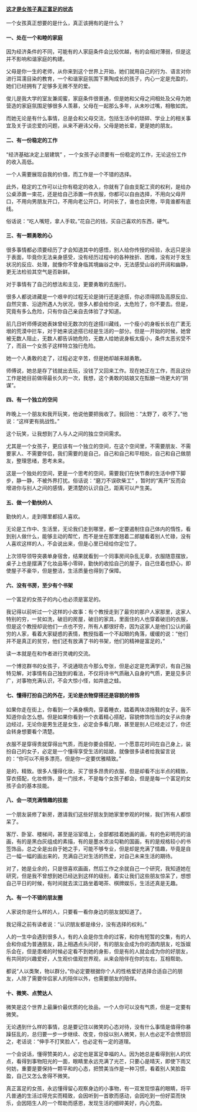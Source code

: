#### [这才是女孩子真正富足的状态](http://www.jianshu.com/p/b009af7989ae)

一个女孩真正想要的是什么，真正该拥有的是什么？

#### 一、处在一个和睦的家庭﻿
因为经济条件的不同，可能有的人家庭条件会比较优越，有的会相对薄弱，但是这并不影响和谐家庭的构建。﻿

父母是你一生的老师，从你来到这个世界上开始，她们就用自己的行为、语言对你进行耳濡目染的教育，一个和谐家庭氛围下熏陶成长的孩子，内心一定是充盈的，她们已经拥有了足够多无微不至的爱。﻿

俊儿是我大学的室友兼闺蜜，家庭条件很普通，但是她和父母之间相处及父母为她营造的家庭氛围足够很多人羡慕，父母在一起那么多年，从未吵过嘴，相敬如宾。﻿

而她无论是有什么事情，总是会和父母交流，包括生活中的琐碎、学业上的相关事宜及关于谈恋爱的问题，从来不避讳父母，父母是她长辈，更是她的朋友。﻿﻿

#### 二、有一份稳定的工作﻿
“经济基础决定上层建筑” ，一个女孩子必须要有一份稳定的工作，无论这份工作的收入高低。﻿

一个人需要展现自我的价值，而工作是一个不错的选择。﻿

此外，稳定的工作可以让你有稳定的收入，你就有了自由支配工资的权利，是给办公桌添置一束花，还是给自己添置一件衣服，你都可以自由选择，不用向父母开口，不用向男朋友开口，不用向老公开口，时间长了，谁也会厌倦，毕竟谁都有底线。﻿

俗话说：“吃人嘴短，拿人手软。”花自己的钱，买自己喜欢的东西，硬气。﻿﻿

#### 三、有一颗勇敢的心﻿
很多事情都必须要经历了才会知道其中的感悟，别人给你传授的经验，永远只是涂于表面，毕竟你无法亲身感受，没有经历过程中的各种挫折、困难，没有对于发生状况的反应、处理，就像你不曾身临其境幽谷之中，无法感受山谷的开阔和幽静，更无法检验其空气是否新鲜。﻿

对于事情有了自己的想法和主见，更要勇敢的去施行。﻿

很多人都说进藏是一个艰辛的过程无论是骑行还是途搭，你必须得顾及高原反应、自然灾害、沿途所遇人为状况，很多人都会给你说，太危险了，你不要去。但是，究竟有多么危险，只有你自己亲自去体验了才知道。﻿

前几日听师傅说她表妹曾经无数次的在途搭川藏线，一个瘦小的身板长长在广袤无垠的荒漠中拦车，对于她来说途搭已经是生活的一部分。但是一开始的时候，她曾被无数人阻止，无数人都告诉她危险，无数人给她说身板太瘦小，条件太恶劣受不了，而且一个女孩子这样特立独行危险。﻿

她一个人勇敢的走了，过程必定辛苦，但是她却越来越勇敢。﻿

师傅说，她总是存了钱就出去玩，没钱了又回来工作。现在她正在工作，而且这份工作是她目前做得最长久的一次，我想，这个勇敢的姑娘又在酝酿一场更大的“阴谋”。﻿﻿

#### 四、有一个独立的空间﻿
昨晚上一个朋友和我开玩笑，他说他要把我收了。我回他：“太野了，收不了。”他说：“这样更有挑战性。”﻿

这个玩笑，让我想到了人与人之间的独立空间需求。﻿

尤其是一个女孩子，更应该有一个独立的空间，在这个空间里，不需要朋友、不需要家人、不需要伴侣，我们需要的是自己，自己和自己和平相处，自己和自己做朋友，整理思绪，思考未来。﻿

这是一个独处的空间，更是一个思考的空间，需要我们在快节奏的生活中停下脚步，静一静，不被外界打扰。俗话说：“磨刀不误砍柴工” ，暂时的“离开”反而会增进你与别人之间的感情，更清楚的认识自己，距离可以产生美。﻿﻿

#### 五、做一个勤快的人﻿
勤快的人，走到哪里都招人喜欢。﻿

无论是工作中、生活里，无论我们走到哪里，都一定要遏制住自己体内的惰性，看到别人做什么，能够主动的帮忙，而不是坐在那里翘着二郎腿看着别人忙碌，没有人喜欢这样的人，不会说出来，但是心里已经给你定位了。﻿

上次领导领导突袭单身宿舍，结果就看到一个同事房间杂乱无章，衣服随意摆放，桌子上也是摆满了化妆品等小零碎，勤快的收拾自己的屋子，自己住着也舒心，即使屋子不豪华，但是整洁，生活质量也得到了保障。﻿﻿

#### 六、没有书房，至少有个书架﻿
一个富足的女孩子的内心也必须是富足的。﻿

我记得以前听过一个这样的小故事：有个教授走到了最穷的那户人家那里，这家人特别的穷，一贫如洗，破旧的房屋，破旧的家具，里面住的人也穿着破旧的衣服，但是这个教授却说他们一点也不穷，所有人都很好奇，因为这家人是他们公认的最穷的人家，看着大家疑惑的表情，教授指着一个不起眼的角落，缓缓的说：“他们并不是真正的贫穷，他们还有放满了书的书架，他们的精神是富足的，”﻿

读一本就是在和作者进行灵魂的交流。﻿

一个博览群书的女孩子，不说通晓古今那么夸张，但是必定是充满学识，有自己独特见解，对事情有自己独到的看法，不仅将诗书气质融入自身的气质，更是见多识广，对事物充满认识，不会大惊小怪，如井底之蛙。﻿﻿

#### 七、懂得打扮自己的外在，无论是衣物穿搭还是容貌的修饰﻿
如果你走在街上，你看到一个满身横肉，穿着睡衣，踏着两块凉拖鞋的女子，我不知道你会怎么想。但是如果你看到一个衣着精心搭配，容貌修饰恰当的女子从你身边经过，无论你是男生还是女生，必定会多看几眼，甚至是别人已经走过了，你还会转身想要看个清楚。﻿

衣服不是穿得贵就穿得出气质，而是你要会搭配，一个愿意花时间在自己身上，装扮自己的女子，必定是一个懂得享受生活的姑娘，就像很多读者给我留言说的：“你可以不用多漂亮，但是你一定要优雅精致。”﻿

是的，精致。很多人懂得化妆，买了很多昂贵的衣服，但是却看不出半点的精致，穿衣搭配，化妆修饰，是一门技术，不是每个女孩子都会，但是是每一个富足的女孩子会的基本技能。﻿﻿

#### 八、会一项充满情趣的技能﻿
一个朋友装修了新房，邀请我们这些好朋友到她家里参观的时候，我们所有人都惊呆了。﻿

客厅、卧室、楼梯间，甚至是浴室墙上，全部都挂着她画的画，有的色彩明亮的油画，有的是黑白灰组成的素描，有的是墨水浓淡勾勒的国画，有的是规格较小的书签饰品，总之全是出自于她之手，可能不够专业，但是却是充满了情趣，毕竟是自己一幅一幅的画出来的，充满自己对生活的热爱，对自己未来生活的期待。﻿

对了，她是业余的，只是很喜欢画画，然后工作之余就自己一个研究，我知道她在研究，但是我不曾想到她已经达到这样的级别，着实让我们这些朋友惊呆了，想想自己平日的时候，有时间就去滨江路坐着喝茶、棋牌娱乐，生活还真是无趣。﻿﻿

#### 九、有一个不错的朋友圈﻿
人家说你是什么样的人，只要看一看你身边的朋友就知道了。﻿

我记得之前有读者说：“认识朋友都是缘分，没有选择的权利。”﻿

人的一生中会遇到很多人，有的人会是你生命的过客，和你有短暂的交集，有的人会和你成为普通朋友，路上相遇点头问好，有的朋友会成为你的酒肉朋友，吃饭娱乐会在，但是患难的时候必定看不到她的身影，但是有的人就会成为你的好朋友，有共同的兴趣爱好，人生观价值观世界观，从来会陪伴在你的左右，互相帮助。﻿

都说“人以类聚，物以群分。”你必定要根据你个人的性格爱好选择合适自己的朋友，人除了需要伴侣家人的陪伴以外，也需要朋友的陪伴。﻿﻿

#### 十、微笑、点赞达人﻿
微笑是这个世界上最廉价最优质的化妆品，一个人你可以没有气质，但是一定要有微笑。﻿

无论遇到什么样的事情，总是要记住以微笑的心态对待，没有什么事情是值得你暴躁狂乱的，总归要一步一步继续、改变，你投以别人微笑，别人也必定不会愤怒回之，老话说：“伸手不打笑脸人”，也必定有一定的道理。﻿

一个会说话，懂得赞美的人，必定也是富足幸福的人。因为她总是看得到别人的优点，看得到事物阳光的一面，眼睛里永远充满了光芒，只要心是晴天，即使下雨又何妨，重要是要保持一颗平和的心态，把赞美当作是一种习惯，看着别人笑脸盈盈，自己又怎么舍得不微笑。﻿

真正富足的女孩，永远懂得留心观察身边的小事物，有一双发现惊喜的眼睛，将平凡普通的生活过得充实而精致，会因听到一首歌而感动，会因吃到一份好菜而快乐，会因陌生人的一个帮助而感恩，发现生活的细碎美好，内心充盈。﻿
